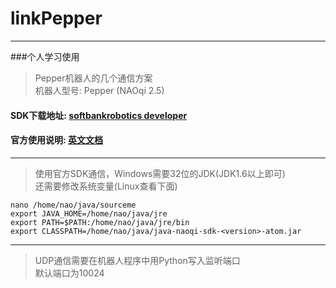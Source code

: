 # linkPepper
***
###个人学习使用
> Pepper机器人的几个通信方案  
> 机器人型号: Pepper (NAOqi 2.5)


#### SDK下载地址: [softbankrobotics developer](https://developer.softbankrobotics.com/pepper-2-5/downloads/pepper-naoqi-25-downloads-windows) 
#### 官方使用说明: [英文文档](https://developer.softbankrobotics.com/pepper-naoqi-25/naoqi-developer-guide/sdks/java-sdk)
***
>使用官方SDK通信，Windows需要32位的JDK(JDK1.6以上即可)  
>还需要修改系统变量(Linux查看下面)

```
nano /home/nao/java/sourceme  
export JAVA_HOME=/home/nao/java/jre  
export PATH=$PATH:/home/nao/java/jre/bin  
export CLASSPATH=/home/nao/java/java-naoqi-sdk-<version>-atom.jar  
```

***
>UDP通信需要在机器人程序中用Python写入监听端口  
> 默认端口为10024

